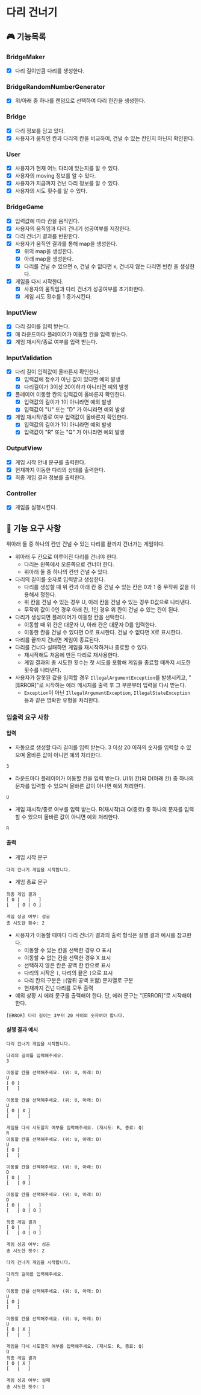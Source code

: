# 다리 건너기 

## 🎮 기능목록

### BridgeMaker
- [x] 다리 길이만큼 다리를 생성한다.

### BridgeRandomNumberGenerator
- [x] 위/아래 중 하나를 랜덤으로 선택하여 다리 한칸을 생성한다.

### Bridge 
- [x] 다리 정보를 담고 있다.
- [x] 사용자가 움직인 칸과 다리의 칸을 비교하여, 건널 수 있는 칸인지 아닌지 확인한다.

### User
- [x] 사용자가 현재 어느 다리에 있는지를 알 수 있다.
- [x] 사용자의 moving 정보를 알 수 있다.
- [x] 사용자가 지금까지 건넌 다리 정보를 알 수 있다.
- [x] 사용자의 시도 횟수를 알 수 있다.

### BridgeGame
- [x] 입력값에 따라 칸을 움직인다.
- [x] 사용자의 움직임과 다리 건너기 성공여부를 저장한다.
- [x] 다리 건너기 결과를 반환한다.
- [x] 사용자가 움직인 결과를 통해 map을 생성한다.
   - [x] 위의 map을 생성한다.
   - [x] 아래 map을 생성한다.
   - [x] 다리를 건널 수 있으면 o, 건널 수 없다면 x, 건너지 않는 다리면 빈칸 을 생성한다.
- [x] 게임을 다시 시작한다.
   - [x] 사용자의 움직임과 다리 건너기 성공여부를 초기화한다.
   - [x] 게임 시도 횟수를 1 증가시킨다.

### InputView
- [x] 다리 길이를 입력 받는다.
- [x] 매 라운드마다 플레이어가 이동할 칸을 입력 받는다.
- [x] 게임 재시작/종료 여부를 입력 받는다.

### InputValidation
- [x] 다리 길이 입력값이 올바른지 확인한다.
   - [x] 입력값에 정수가 아닌 값이 있다면 예외 발생
   - [x] 다리길이가 3이상 20이하가 아니라면 예외 발생
- [x] 플레이어 이동할 칸의 입력값이 올바른지 확인한다.
   - [x] 입력값의 길이가 1이 아니라면 예외 발생
   - [x] 입력값이 "U" 또는 "D" 가 아니라면 예외 발생
- [x] 게임 재시작/종료 여부 입력값이 올바른지 확인한다.
   - [x] 입력값의 길이가 1이 아니라면 예외 발생
   - [x] 입력값이 "R" 또는 "Q" 가 아니라면 예외 발생

### OutputView
- [x] 게임 시작 안내 문구를 출력한다.
- [x] 현재까지 이동한 다리의 상태를 출력한다.
- [x] 최종 게임 결과 정보를 출력한다.

### Controller
- [x] 게임을 실행시킨다. 

## 🚀 기능 요구 사항

위아래 둘 중 하나의 칸만 건널 수 있는 다리를 끝까지 건너가는 게임이다.

- 위아래 두 칸으로 이루어진 다리를 건너야 한다.
  - 다리는 왼쪽에서 오른쪽으로 건너야 한다.
  - 위아래 둘 중 하나의 칸만 건널 수 있다.
- 다리의 길이를 숫자로 입력받고 생성한다.
  - 다리를 생성할 때 위 칸과 아래 칸 중 건널 수 있는 칸은 0과 1 중 무작위 값을 이용해서 정한다.
  - 위 칸을 건널 수 있는 경우 U, 아래 칸을 건널 수 있는 경우 D값으로 나타낸다.
  - 무작위 값이 0인 경우 아래 칸, 1인 경우 위 칸이 건널 수 있는 칸이 된다.
- 다리가 생성되면 플레이어가 이동할 칸을 선택한다.
  - 이동할 때 위 칸은 대문자 U, 아래 칸은 대문자 D를 입력한다.
  - 이동한 칸을 건널 수 있다면 O로 표시한다. 건널 수 없다면 X로 표시한다.
- 다리를 끝까지 건너면 게임이 종료된다.
- 다리를 건너다 실패하면 게임을 재시작하거나 종료할 수 있다.
  - 재시작해도 처음에 만든 다리로 재사용한다.
  - 게임 결과의 총 시도한 횟수는 첫 시도를 포함해 게임을 종료할 때까지 시도한 횟수를 나타낸다.
- 사용자가 잘못된 값을 입력할 경우 `IllegalArgumentException`를 발생시키고, "[ERROR]"로 시작하는 에러 메시지를 출력 후 그 부분부터 입력을 다시 받는다.
  - `Exception`이 아닌 `IllegalArgumentException`, `IllegalStateException` 등과 같은 명확한 유형을 처리한다.

### 입출력 요구 사항

#### 입력

- 자동으로 생성할 다리 길이를 입력 받는다. 3 이상 20 이하의 숫자를 입력할 수 있으며 올바른 값이 아니면 예외 처리한다.

```
3
```

- 라운드마다 플레이어가 이동할 칸을 입력 받는다. U(위 칸)와 D(아래 칸) 중 하나의 문자를 입력할 수 있으며 올바른 값이 아니면 예외 처리한다.

```
U
```

- 게임 재시작/종료 여부를 입력 받는다. R(재시작)과 Q(종료) 중 하나의 문자를 입력할 수 있으며 올바른 값이 아니면 예외 처리한다.

```
R
```

#### 출력

- 게임 시작 문구

```
다리 건너기 게임을 시작합니다.
```

- 게임 종료 문구

```
최종 게임 결과
[ O |   |   ]
[   | O | O ]

게임 성공 여부: 성공
총 시도한 횟수: 2
```

- 사용자가 이동할 때마다 다리 건너기 결과의 출력 형식은 실행 결과 예시를 참고한다.
  - 이동할 수 있는 칸을 선택한 경우 O 표시
  - 이동할 수 없는 칸을 선택한 경우 X 표시
  - 선택하지 않은 칸은 공백 한 칸으로 표시
  - 다리의 시작은 `[`, 다리의 끝은 `]`으로 표시
  - 다리 칸의 구분은 ` | `(앞뒤 공백 포함) 문자열로 구분
  - 현재까지 건넌 다리를 모두 출력
- 예외 상황 시 에러 문구를 출력해야 한다. 단, 에러 문구는 "[ERROR]"로 시작해야 한다.

```
[ERROR] 다리 길이는 3부터 20 사이의 숫자여야 합니다.
```

#### 실행 결과 예시

```
다리 건너기 게임을 시작합니다.

다리의 길이를 입력해주세요.
3

이동할 칸을 선택해주세요. (위: U, 아래: D)
U
[ O ]
[   ]

이동할 칸을 선택해주세요. (위: U, 아래: D)
U
[ O | X ]
[   |   ]

게임을 다시 시도할지 여부를 입력해주세요. (재시도: R, 종료: Q)
R
이동할 칸을 선택해주세요. (위: U, 아래: D)
U
[ O ]
[   ]

이동할 칸을 선택해주세요. (위: U, 아래: D)
D
[ O |   ]
[   | O ]

이동할 칸을 선택해주세요. (위: U, 아래: D)
D
[ O |   |   ]
[   | O | O ]

최종 게임 결과
[ O |   |   ]
[   | O | O ]

게임 성공 여부: 성공
총 시도한 횟수: 2
```

```
다리 건너기 게임을 시작합니다.

다리의 길이를 입력해주세요.
3

이동할 칸을 선택해주세요. (위: U, 아래: D)
U
[ O ]
[   ]

이동할 칸을 선택해주세요. (위: U, 아래: D)
U
[ O | X ]
[   |   ]

게임을 다시 시도할지 여부를 입력해주세요. (재시도: R, 종료: Q)
Q
최종 게임 결과
[ O | X ]
[   |   ]

게임 성공 여부: 실패
총 시도한 횟수: 1